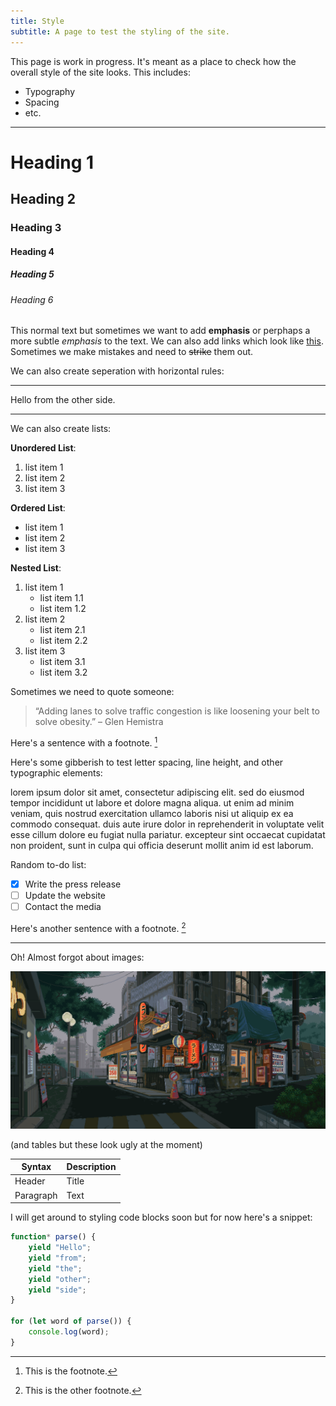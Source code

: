 ```yaml
---
title: Style
subtitle: A page to test the styling of the site.
---
```


This page is work in progress. It's meant as a place to check how the overall style of the site looks. This includes:

-   Typography
-   Spacing
-   etc.

---

# Heading 1

## Heading 2

### Heading 3

#### Heading 4

##### Heading 5

###### Heading 6

This normal text but sometimes we want to add **emphasis** or perphaps a more subtle _emphasis_ to the text. We can also add links which look like [this](https://google.com). Sometimes we make mistakes and need to ~~strike~~ them out.

We can also create seperation with horizontal rules:

---

Hello from the other side.

---

We can also create lists:

**Unordered List**:

1.  list item 1
2.  list item 2
3.  list item 3

**Ordered List**:

-   list item 1
-   list item 2
-   list item 3

**Nested List**:

1.  list item 1
    -   list item 1.1
    -   list item 1.2
2.  list item 2
    -   list item 2.1
    -   list item 2.2
3.  list item 3
    -   list item 3.1
    -   list item 3.2

Sometimes we need to quote someone:

> “Adding lanes to solve traffic congestion is like loosening your belt to solve obesity.” – Glen Hemistra

Here's a sentence with a footnote. [^1]

Here's some gibberish to test letter spacing, line height, and other typographic elements:

lorem ipsum dolor sit amet, consectetur adipiscing elit. sed do eiusmod tempor incididunt ut labore et dolore magna aliqua. ut enim ad minim veniam, quis nostrud exercitation ullamco laboris nisi ut aliquip ex ea commodo consequat. duis aute irure dolor in reprehenderit in voluptate velit esse cillum dolore eu fugiat nulla pariatur. excepteur sint occaecat cupidatat non proident, sunt in culpa qui officia deserunt mollit anim id est laborum.

Random to-do list:

-   [x] Write the press release
-   [ ] Update the website
-   [ ] Contact the media

Here's another sentence with a footnote. [^2]

[^1]: This is the footnote.
[^2]: This is the other footnote.

---

Oh! Almost forgot about images:

![image](/public/hero.gif)

(and tables but these look ugly at the moment)

| Syntax    | Description |
| --------- | ----------- |
| Header    | Title       |
| Paragraph | Text        |

I will get around to styling code blocks soon but for now here's a snippet:

```javascript
function* parse() {
	yield "Hello";
	yield "from";
	yield "the";
	yield "other";
	yield "side";
}

for (let word of parse()) {
	console.log(word);
}
```
